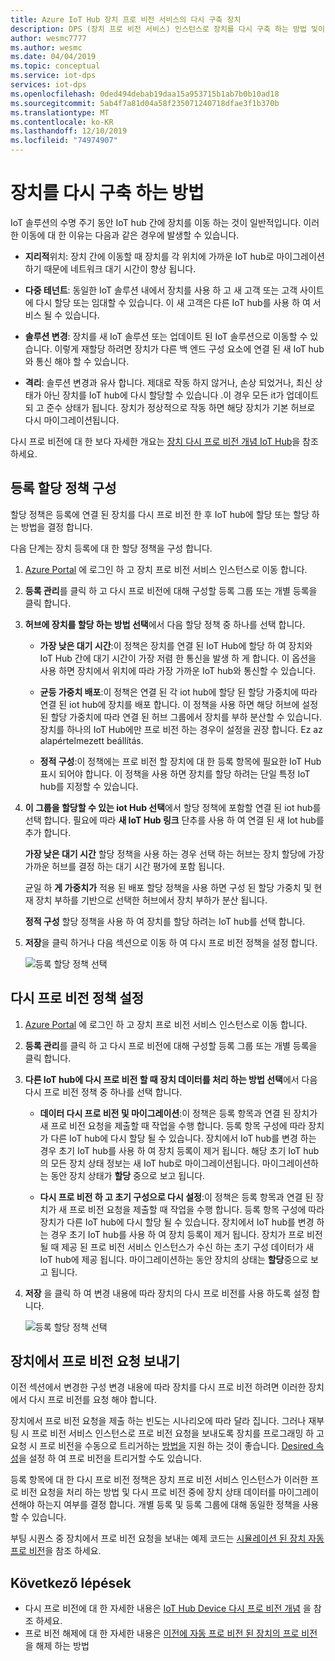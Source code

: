 ```yaml
---
title: Azure IoT Hub 장치 프로 비전 서비스의 다시 구축 장치
description: DPS (장치 프로 비전 서비스) 인스턴스로 장치를 다시 구축 하는 방법 및이 작업을 수행 해야 하는 이유를 알아봅니다.
author: wesmc7777
ms.author: wesmc
ms.date: 04/04/2019
ms.topic: conceptual
ms.service: iot-dps
services: iot-dps
ms.openlocfilehash: 0ded494debab19daa15a953715b1ab7b0b10ad18
ms.sourcegitcommit: 5ab4f7a81d04a58f235071240718dfae3f1b370b
ms.translationtype: MT
ms.contentlocale: ko-KR
ms.lasthandoff: 12/10/2019
ms.locfileid: "74974907"
---
```

# <a name="how-to-reprovision-devices"></a>장치를 다시 구축 하는 방법

IoT 솔루션의 수명 주기 동안 IoT hub 간에 장치를 이동 하는 것이 일반적입니다. 이러한 이동에 대 한 이유는 다음과 같은 경우에 발생할 수 있습니다.

* **지리적**위치: 장치 간에 이동할 때 장치를 각 위치에 가까운 IoT hub로 마이그레이션하기 때문에 네트워크 대기 시간이 향상 됩니다.

* **다중 테넌트**: 동일한 IoT 솔루션 내에서 장치를 사용 하 고 새 고객 또는 고객 사이트에 다시 할당 또는 임대할 수 있습니다. 이 새 고객은 다른 IoT hub를 사용 하 여 서비스 될 수 있습니다.

* **솔루션 변경**: 장치를 새 IoT 솔루션 또는 업데이트 된 IoT 솔루션으로 이동할 수 있습니다. 이렇게 재할당 하려면 장치가 다른 백 엔드 구성 요소에 연결 된 새 IoT hub와 통신 해야 할 수 있습니다. 

* **격리**: 솔루션 변경과 유사 합니다. 제대로 작동 하지 않거나, 손상 되었거나, 최신 상태가 아닌 장치를 IoT hub에 다시 할당할 수 있습니다 .이 경우 모든 it가 업데이트 되 고 준수 상태가 됩니다. 장치가 정상적으로 작동 하면 해당 장치가 기본 허브로 다시 마이그레이션됩니다.

다시 프로 비전에 대 한 보다 자세한 개요는 [장치 다시 프로 비전 개념 IoT Hub](concepts-device-reprovision.md)을 참조 하세요.


## <a name="configure-the-enrollment-allocation-policy"></a>등록 할당 정책 구성

할당 정책은 등록에 연결 된 장치를 다시 프로 비전 한 후 IoT hub에 할당 또는 할당 하는 방법을 결정 합니다.

다음 단계는 장치 등록에 대 한 할당 정책을 구성 합니다.

1. [Azure Portal](https://portal.azure.com) 에 로그인 하 고 장치 프로 비전 서비스 인스턴스로 이동 합니다.

2. **등록 관리**를 클릭 하 고 다시 프로 비전에 대해 구성할 등록 그룹 또는 개별 등록을 클릭 합니다. 

3. **허브에 장치를 할당 하는 방법 선택**에서 다음 할당 정책 중 하나를 선택 합니다.

    * **가장 낮은 대기 시간**:이 정책은 장치를 연결 된 IoT Hub에 할당 하 여 장치와 IoT Hub 간에 대기 시간이 가장 저렴 한 통신을 발생 하 게 합니다. 이 옵션을 사용 하면 장치에서 위치에 따라 가장 가까운 IoT hub와 통신할 수 있습니다. 
    
    * **균등 가중치 배포**:이 정책은 연결 된 각 iot hub에 할당 된 할당 가중치에 따라 연결 된 iot hub에 장치를 배포 합니다. 이 정책을 사용 하면 해당 허브에 설정 된 할당 가중치에 따라 연결 된 허브 그룹에서 장치를 부하 분산할 수 있습니다. 장치를 하나의 IoT Hub에만 프로 비전 하는 경우이 설정을 권장 합니다. Ez az alapértelmezett beállítás. 
    
    * **정적 구성**:이 정책에는 프로 비전 할 장치에 대 한 등록 항목에 필요한 IoT Hub 표시 되어야 합니다. 이 정책을 사용 하면 장치를 할당 하려는 단일 특정 IoT hub를 지정할 수 있습니다.

4. **이 그룹을 할당할 수 있는 iot Hub 선택**에서 할당 정책에 포함할 연결 된 iot hub를 선택 합니다. 필요에 따라 **새 IoT Hub 링크** 단추를 사용 하 여 연결 된 새 Iot hub를 추가 합니다.

    **가장 낮은 대기 시간** 할당 정책을 사용 하는 경우 선택 하는 허브는 장치 할당에 가장 가까운 허브를 결정 하는 대기 시간 평가에 포함 됩니다.

    균일 하 **게 가중치가** 적용 된 배포 할당 정책을 사용 하면 구성 된 할당 가중치 및 현재 장치 부하를 기반으로 선택한 허브에서 장치 부하가 분산 됩니다.

    **정적 구성** 할당 정책을 사용 하 여 장치를 할당 하려는 IoT hub를 선택 합니다.

4. **저장**을 클릭 하거나 다음 섹션으로 이동 하 여 다시 프로 비전 정책을 설정 합니다.

    ![등록 할당 정책 선택](./media/how-to-reprovision/enrollment-allocation-policy.png)



## <a name="set-the-reprovisioning-policy"></a>다시 프로 비전 정책 설정

1. [Azure Portal](https://portal.azure.com) 에 로그인 하 고 장치 프로 비전 서비스 인스턴스로 이동 합니다.

2. **등록 관리**를 클릭 하 고 다시 프로 비전에 대해 구성할 등록 그룹 또는 개별 등록을 클릭 합니다.

3. **다른 IoT hub에 다시 프로 비전 할 때 장치 데이터를 처리 하는 방법 선택**에서 다음 다시 프로 비전 정책 중 하나를 선택 합니다.

    * **데이터 다시 프로 비전 및 마이그레이션**:이 정책은 등록 항목과 연결 된 장치가 새 프로 비전 요청을 제출할 때 작업을 수행 합니다. 등록 항목 구성에 따라 장치가 다른 IoT hub에 다시 할당 될 수 있습니다. 장치에서 IoT hub를 변경 하는 경우 초기 IoT hub를 사용 하 여 장치 등록이 제거 됩니다. 해당 초기 IoT hub의 모든 장치 상태 정보는 새 IoT hub로 마이그레이션됩니다. 마이그레이션하는 동안 장치 상태가 **할당** 중으로 보고 됩니다.

    * **다시 프로 비전 하 고 초기 구성으로 다시 설정**:이 정책은 등록 항목과 연결 된 장치가 새 프로 비전 요청을 제출할 때 작업을 수행 합니다. 등록 항목 구성에 따라 장치가 다른 IoT hub에 다시 할당 될 수 있습니다. 장치에서 IoT hub를 변경 하는 경우 초기 IoT hub를 사용 하 여 장치 등록이 제거 됩니다. 장치가 프로 비전 될 때 제공 된 프로 비전 서비스 인스턴스가 수신 하는 초기 구성 데이터가 새 IoT hub에 제공 됩니다. 마이그레이션하는 동안 장치의 상태는 **할당**중으로 보고 됩니다.

4. **저장** 을 클릭 하 여 변경 내용에 따라 장치의 다시 프로 비전를 사용 하도록 설정 합니다.

    ![등록 할당 정책 선택](./media/how-to-reprovision/reprovisioning-policy.png)



## <a name="send-a-provisioning-request-from-the-device"></a>장치에서 프로 비전 요청 보내기

이전 섹션에서 변경한 구성 변경 내용에 따라 장치를 다시 프로 비전 하려면 이러한 장치에서 다시 프로 비전를 요청 해야 합니다. 

장치에서 프로 비전 요청을 제출 하는 빈도는 시나리오에 따라 달라 집니다. 그러나 재부팅 시 프로 비전 서비스 인스턴스로 프로 비전 요청을 보내도록 장치를 프로그래밍 하 고 요청 시 프로 비전을 수동으로 트리거하는 [방법을](../iot-hub/iot-hub-devguide-direct-methods.md) 지원 하는 것이 좋습니다. [Desired 속성](../iot-hub/iot-hub-devguide-device-twins.md#desired-property-example)을 설정 하 여 프로 비전을 트리거할 수도 있습니다. 

등록 항목에 대 한 다시 프로 비전 정책은 장치 프로 비전 서비스 인스턴스가 이러한 프로 비전 요청을 처리 하는 방법 및 다시 프로 비전 중에 장치 상태 데이터를 마이그레이션해야 하는지 여부를 결정 합니다. 개별 등록 및 등록 그룹에 대해 동일한 정책을 사용할 수 있습니다.

부팅 시퀀스 중 장치에서 프로 비전 요청을 보내는 예제 코드는 [시뮬레이션 된 장치 자동 프로 비전](quick-create-simulated-device.md)을 참조 하세요.


## <a name="next-steps"></a>Következő lépések

- 다시 프로 비전에 대 한 자세한 내용은 [IoT Hub Device 다시 프로 비전 개념](concepts-device-reprovision.md) 을 참조 하세요. 
- 프로 비전 해제에 대 한 자세한 내용은 [이전에 자동 프로 비전 된 장치의 프로 비전](how-to-unprovision-devices.md) 을 해제 하는 방법 











